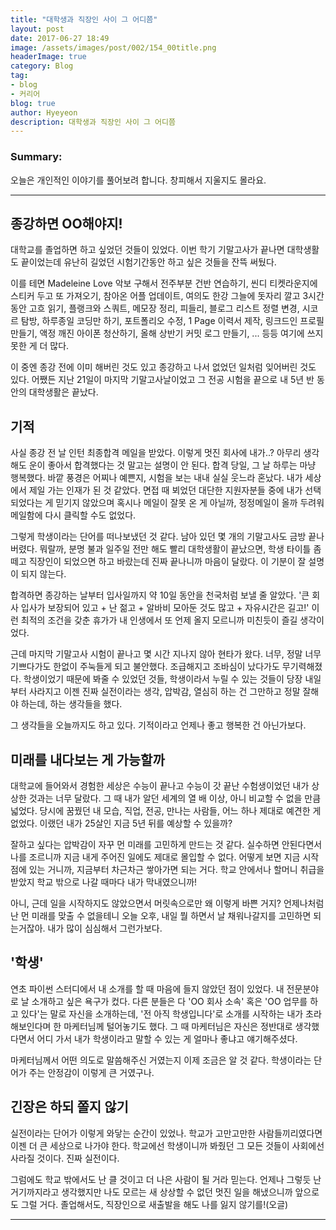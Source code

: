 ```yaml
---
title: "대학생과 직장인 사이 그 어디쯤"
layout: post
date: 2017-06-27 18:49
image: /assets/images/post/002/154_00title.png
headerImage: true
category: Blog
tag:
- blog
- 커리어
blog: true
author: Hyeyeon
description: 대학생과 직장인 사이 그 어디쯤
---
```


### Summary:

오늘은 개인적인 이야기를 풀어보려 합니다. 창피해서 지울지도 몰라요.

---

## 종강하면 OO해야지!

대학교를 졸업하면 하고 싶었던 것들이 있었다. 이번 학기 기말고사가 끝나면 대학생활도 끝이었는데 유난히 길었던 시험기간동안 하고 싶은 것들을 잔뜩 써뒀다.

<figcaption class="caption">이를 테면 Madeleine Love 악보 구해서 전주부분 건반 연습하기, 씬디 티켓라운지에 스티커 두고 또 가져오기, 참아온 어플 업데이트, 여의도 한강 그늘에 돗자리 깔고 3시간 동안 고흐 읽기, 플랭크와 스쿼트, 메모장 정리, 피들리, 블로그 리스트 정렬 변경, 시코르 탐방, 하루종일 코딩만 하기, 포트폴리오 수정, 1 Page 이력서 제작, 링크드인 프로필 만들기, 액정 깨진 아이폰 청산하기, 올해 상반기 커밋 로그 만들기, ... 등등 여기에 쓰지 못한 게 더 많다.</figcaption>

이 중엔 종강 전에 이미 해버린 것도 있고 종강하고 나서 없었던 일처럼 잊어버린 것도 있다. 어쨌든 지난 21일이 마지막 기말고사날이었고 그 전공 시험을 끝으로 내 5년 반 동안의 대학생활은 끝났다.

## 기적

사실 종강 전 날 인턴 최종합격 메일을 받았다. 이렇게 멋진 회사에 내가..? 아무리 생각해도 운이 좋아서 합격했다는 것 말고는 설명이 안 된다. 합격 당일, 그 날 하루는 마냥 행복했다. 바깥 풍경은 어찌나 예쁜지, 시험을 보는 내내 실실 웃느라 혼났다. 내가 세상에서 제일 가는 인재가 된 것 같았다. 면접 때 뵈었던 대단한 지원자분들 중에 내가 선택되었다는 게 믿기지 않았으며 혹시나 메일이 잘못 온 게 아닐까, 정정메일이 올까 두려워 메일함에 다시 클릭할 수도 없었다.

그렇게 학생이라는 단어를 떠나보냈던 것 같다. 남아 있던 몇 개의 기말고사도 금방 끝나버렸다. 뭐랄까, 분명 불과 일주일 전만 해도 빨리 대학생활이 끝났으면, 학생 타이틀 좀 떼고 직장인이 되었으면 하고 바랐는데 진짜 끝나니까 마음이 달랐다. 이 기분이 잘 설명이 되지 않는다.

합격하면 종강하는 날부터 입사일까지 약 10일 동안을 천국처럼 보낼 줄 알았다. '큰 회사 입사가 보장되어 있고 + 난 젊고 + 알바비 모아둔 것도 많고 + 자유시간은 길고!' 이런 최적의 조건을 갖춘 휴가가 내 인생에서 또 언제 올지 모르니까 미친듯이 즐길 생각이었다.

근데 마지막 기말고사 시험이 끝나고 몇 시간 지나지 않아 현타가 왔다. 너무, 정말 너무 기쁘다가도 한없이 주눅들게 되고 불안했다. 조급해지고 조바심이 났다가도 무기력해졌다. 학생이었기 때문에 봐줄 수 있었던 것들, 학생이라서 누릴 수 있는 것들이 당장 내일부터 사라지고 이젠 진짜 실전이라는 생각, 압박감, 열심히 하는 건 그만하고 정말 잘해야 하는데, 하는 생각들을 했다.

그 생각들을 오늘까지도 하고 있다. 기적이라고 언제나 좋고 행복한 건 아닌가보다.

## 미래를 내다보는 게 가능할까

대학교에 들어와서 경험한 세상은 수능이 끝나고 수능이 갓 끝난 수험생이었던 내가 상상한 것과는 너무 달랐다. 그 때 내가 알던 세계의 열 배 이상, 아니 비교할 수 없을 만큼 넓었다. 당시에 꿈꿨던 내 모습, 직업, 전공, 만나는 사람들, 어느 하나 제대로 예견한 게 없었다. 이랬던 내가 25살인 지금 5년 뒤를 예상할 수 있을까?

잘하고 싶다는 압박감이 자꾸 먼 미래를 고민하게 만드는 것 같다. 실수하면 안된다면서 나를 조르니까 지금 내게 주어진 일에도 제대로 몰입할 수 없다. 어떻게 보면 지금 시작점에 있는 거니까, 지금부터 차근차근 쌓아가면 되는 거다. 학교 안에서나 할머니 취급을 받았지 학교 밖으로 나갈 때마다 내가 막내였으니까!

아니, 근데 일을 시작하지도 않았으면서 머릿속으로만 왜 이렇게 바쁜 거지? 언제나처럼 난 먼 미래를 맞출 수 없을테니 오늘 오후, 내일 뭘 하면서 날 채워나갈지를 고민하면 되는거잖아. 내가 많이 심심해서 그런가보다.

## '학생'

연초 파이썬 스터디에서 내 소개를 할 때 마음에 들지 않았던 점이 있었다. 내 전문분야로 날 소개하고 싶은 욕구가 컸다. 다른 분들은 다 'OO 회사 소속' 혹은 'OO 업무를 하고 있다'는 말로 자신을 소개하는데, '전 아직 학생입니다'로 소개를 시작하는 내가 초라해보인다며 한 마케터님께 털어놓기도 했다. 그 때 마케터님은 자신은 정반대로 생각했다면서 어디 가서 내가 학생이라고 말할 수 있는 게 얼마나 좋냐고 얘기해주셨다.

마케터님께서 어떤 의도로 말씀해주신 거였는지 이제 조금은 알 것 같다. 학생이라는 단어가 주는 안정감이 이렇게 큰 거였구나.

## 긴장은 하되 쫄지 않기

실전이라는 단어가 이렇게 와닿는 순간이 있었나. 학교가 고만고만한 사람들끼리였다면 이젠 더 큰 세상으로 나가야 한다. 학교에선 학생이니까 봐줬던 그 모든 것들이 사회에선 사라질 것이다. 진짜 실전이다.

그럼에도 학교 밖에서도 난 클 것이고 더 나은 사람이 될 거라 믿는다. 언제나 그렇듯 난 거기까지라고 생각했지만 나도 모르는 새 상상할 수 없던 멋진 일을 해냈으니까 앞으로도 그럴 거다. 졸업해서도, 직장인으로 새출발을 해도 나를 잃지 않기를!(오글)



---
